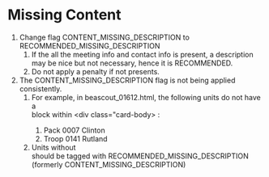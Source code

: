 # Missing Content

1. Change flag CONTENT_MISSING_DESCRIPTION to RECOMMENDED_MISSING_DESCRIPTION
   1. If the all the meeting info and contact info is present, a description may be nice but not necessary, hence it is RECOMMENDED.
   2. Do not apply a penalty if not presents.
2. The CONTENT_MISSING_DESCRIPTION flag is not being applied consistently.
   1. For example, in beascout_01612.html, the following units do not have a <div class="unit-description"> block within <div class="card-body> :
      1. Pack 0007 Clinton
      2. Troop 0141 Rutland 
   2. Units without <div class="unit-description"> should be tagged with RECOMMENDED_MISSING_DESCRIPTION (formerly CONTENT_MISSING_DESCRIPTION)
   